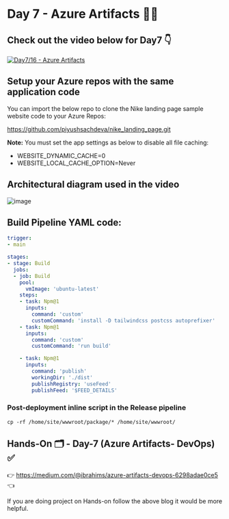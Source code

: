 # Day 7 - Azure Artifacts 👨‍💻

## Check out the video below for Day7 👇

[![Day7/16 - Azure Artifacts ](https://img.youtube.com/vi/wq_sn9ey4KM/sddefault.jpg)](https://youtu.be/wq_sn9ey4KM)

## Setup your Azure repos with the same application code

You can import the below repo to clone the Nike landing page sample website code to your Azure Repos:

https://github.com/piyushsachdeva/nike_landing_page.git

**Note:** You must set the app settings as below to disable all file caching:

*  WEBSITE_DYNAMIC_CACHE=0
*  WEBSITE_LOCAL_CACHE_OPTION=Never
  

## Architectural diagram used in the video

![image](https://github.com/piyushsachdeva/AzureDevOps-Zero-to-Hero/assets/40286378/f7facb49-af0d-4f6a-8e14-ae8444423c91)

## Build Pipeline YAML code:

``` YAML
trigger: 
- main

stages:
- stage: Build
  jobs:
  - job: Build
    pool:
      vmImage: 'ubuntu-latest'
    steps:
    - task: Npm@1
      inputs:
        command: 'custom'
        customCommand: 'install -D tailwindcss postcss autoprefixer'
    - task: Npm@1
      inputs:
        command: 'custom'
        customCommand: 'run build'

    - task: Npm@1
      inputs:
        command: 'publish'
        workingDir: './dist'
        publishRegistry: 'useFeed'
        publishFeed: '$FEED_DETAILS'
```



### Post-deployment inline script in the Release pipeline

```
cp -rf /home/site/wwwroot/package/* /home/site/wwwroot/
```

## Hands-On 🗂️ - Day-7 (Azure Artifacts- DevOps)  ✅

👉 https://medium.com/@ibrahims/azure-artifacts-devops-6298adae0ce5 👈

If you are doing project on Hands-on follow the above blog it would be more helpful.

